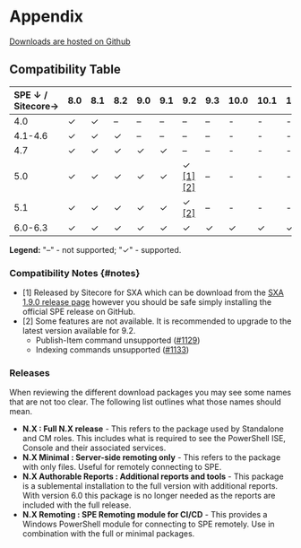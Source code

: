# Appendix

[Downloads are hosted on Github](https://github.com/SitecorePowerShell/Console/releases/)

## Compatibility Table

| SPE ↓ / Sitecore→ | **8.0** | **8.1** | **8.2** | **9.0** | **9.1** | **9.2** | **9.3** | **10.0** | **10.1** | **10.2** |
| :--- | :--- | :--- | :--- | :--- | :--- | :--- | :--- | :--- | :--- | :-- |
| 4.0 | ✓ | ✓ | – | – | – | – | – | - | - | - |
| 4.1-4.6 | ✓ | ✓ | ✓ | – | – | – | – | - | - | - |
| 4.7 | ✓ | ✓ | ✓ | ✓ | ✓ | – | – | - | - | - |
| 5.0 | ✓ | ✓ | ✓ | ✓ | ✓ | ✓ [[1]](#notes) [[2]](#notes) | – | - | - | - |
| 5.1 | ✓ | ✓ | ✓ | ✓ | ✓ | ✓ [[2]](#notes) | – | - | - | - |
| 6.0-6.3 | ✓ | ✓ | ✓ | ✓ | ✓ | ✓ | ✓ | ✓ | ✓ | ✓ |

**Legend:** "–" - not supported; "✓" - supported.

### Compatibility Notes {#notes}

- [1] Released by Sitecore for SXA which can be download from the [SXA 1.9.0 release page](https://dev.sitecore.net/Downloads/Sitecore_Experience_Accelerator/19/Sitecore_Experience_Accelerator_190.aspx) however you should be safe simply installing the official SPE release on GitHub.
- [2] Some features are not available. It is recommended to upgrade to the latest version available for 9.2.
  - Publish-Item command unsupported ([#1129](https://github.com/SitecorePowerShell/Console/issues/1129))
  - Indexing commands unsupported ([#1133](https://github.com/SitecorePowerShell/Console/issues/1133))

### Releases

When reviewing the different download packages you may see some names that are not too clear. The following list outlines what those names should mean.

* **N.X : Full N.X release** - This refers to the package used by Standalone and CM roles. This includes what is required to see the PowerShell ISE, Console and their associated services.
* **N.X Minimal : Server-side remoting only** - This refers to the package with only files. Useful for remotely connecting to SPE.
* **N.X Authorable Reports : Additional reports and tools** - This package is a sublemental installation to the full version with additional reports. With version 6.0 this package is no longer needed as the reports are included with the full release.
* **N.X Remoting : SPE Remoting module for CI/CD** - This provides a Windows PowerShell module for connecting to SPE remotely. Use in combination with the full or minimal packages.
